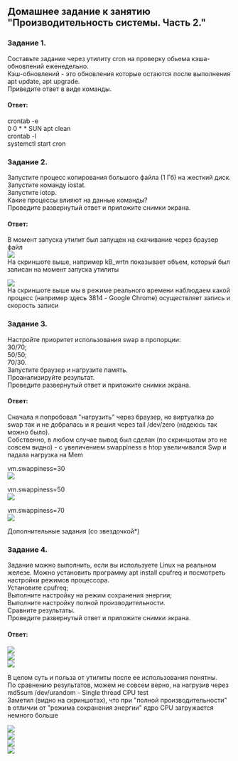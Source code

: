 ## Домашнее задание к занятию "Производительность системы. Часть 2."  

### Задание 1.  
Составьте задание через утилиту cron на проверку обьема кэша-обновлений еженедельно.  
Кэш-обновлений - это обновления которые остаются после выполнения apt update, apt upgrade.  
Приведите ответ в виде команды.  

#### Ответ:  
crontab -e  
0 0 * * SUN apt clean  
crontab -l  
systemctl start cron  

### Задание 2.  
Запустите процесс копирования большого файла (1 Гб) на жесткий диск.  
Запустите команду iostat.  
Запустите iotop.  
Какие процессы влияют на данные команды?  
Проведите развернутый ответ и приложите снимки экрана.  

#### Ответ:  
В момент запуска утилит был запущен на скачивание через браузер файл  
![](https://github.com/networksuperman/netology_dev_ops/blob/main/SLINA-19/IT%20System%20and%20OS%20Linux/img/3-06-1-1.jpg)  
На скриншоте выше, например kB_wrtn показывает объем, который был записан на момент запуска утилиты  

![](https://github.com/networksuperman/netology_dev_ops/blob/main/SLINA-19/IT%20System%20and%20OS%20Linux/img/3-06-1-2.jpg)  
На скриншоте выше мы в режиме реального времени наблюдаем какой процесс (например здесь 3814 - Google Chrome) осуществляет запись и скорость записи  

### Задание 3.  
Настройте приоритет использования swap в пропорции:  
30/70;  
50/50;  
70/30.  
Запустите браузер и нагрузите память.  
Проанализируйте результат.  
Проведите развернутый ответ и приложите снимки экрана.  

#### Ответ:  
Сначала я попробовал "нагрузить" через браузер, но виртуалка до swap так и не добралась и я решил через tail /dev/zero (надеюсь так можно было).  
Собственно, в любом случае вывод был сделан (по скриншотам это не совсем видно) - с увеличением swappiness в htop увеличивался Swp и падала нагрузка на Mem  

vm.swappiness=30  
![](https://github.com/networksuperman/netology_dev_ops/blob/main/SLINA-19/IT%20System%20and%20OS%20Linux/img/3-06-3-1.jpg)  


vm.swappiness=50  
![](https://github.com/networksuperman/netology_dev_ops/blob/main/SLINA-19/IT%20System%20and%20OS%20Linux/img/3-06-3-2.jpg)  


vm.swappiness=70  
![](https://github.com/networksuperman/netology_dev_ops/blob/main/SLINA-19/IT%20System%20and%20OS%20Linux/img/3-06-3-3.jpg)  


Дополнительные задания (со звездочкой*)  

### Задание 4.  
Задание можно выполнить, если вы используете Linux на реальном железе. Можно установить программу apt install cpufreq и посмотреть настройки режимов процессора.  
Установите cpufreq;  
Выполните настройку на режим сохранения энергии;  
Выполните настройку полной производительности.  
Сравните результаты.  
Проведите развернутый ответ и приложите снимки экрана.  

#### Ответ:  
![](https://github.com/networksuperman/netology_dev_ops/blob/main/SLINA-19/IT%20System%20and%20OS%20Linux/img/3-06-4-1.jpg)  
![](https://github.com/networksuperman/netology_dev_ops/blob/main/SLINA-19/IT%20System%20and%20OS%20Linux/img/3-06-4-2.jpg)  
![](https://github.com/networksuperman/netology_dev_ops/blob/main/SLINA-19/IT%20System%20and%20OS%20Linux/img/3-06-4-3.jpg)  

В целом суть и польза от утилиты после ее использования понятны.  
По сравнению результатов, можем не совсем верно, на нагрузив через  
md5sum /dev/urandom - Single thread CPU test  
Заметил (видно на скриншотах), что при "полной производительности" в отличии от "режима сохранения энергии" ядро CPU загружается немного больше  

![](https://github.com/networksuperman/netology_dev_ops/blob/main/SLINA-19/IT%20System%20and%20OS%20Linux/img/3-06-4-4.jpg)  
![](https://github.com/networksuperman/netology_dev_ops/blob/main/SLINA-19/IT%20System%20and%20OS%20Linux/img/3-06-4-5.jpg)  
![](https://github.com/networksuperman/netology_dev_ops/blob/main/SLINA-19/IT%20System%20and%20OS%20Linux/img/3-06-4-6.jpg)  
![](https://github.com/networksuperman/netology_dev_ops/blob/main/SLINA-19/IT%20System%20and%20OS%20Linux/img/3-06-4-7.jpg)  


